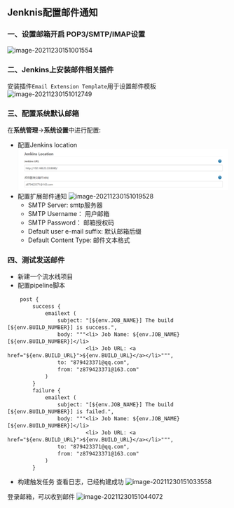 ## Jenknis配置邮件通知
### 一、设置邮箱开启 POP3/SMTP/IMAP设置
![image-20211230151001554](https://gitee.com/animezjy/PicGo_img/raw/master/images/202112301510668.png)
### 二、Jenkins上安装邮件相关插件
安装插件`Email Extension Template`用于设置邮件模板
![image-20211230151012749](https://gitee.com/animezjy/PicGo_img/raw/master/images/202112301510834.png)

### 三、配置系统默认邮箱
在**系统管理**->**系统设置**中进行配置:
* 配置Jenkins location
![20211006110117](https://raw.githubusercontent.com/Animezjy/PicGo_img/master/images20211006110117.png)
* 配置扩展邮件通知
![image-20211230151019528](https://gitee.com/animezjy/PicGo_img/raw/master/images/202112301510625.png)
    * SMTP Server: smtp服务器
    * SMTP Username： 用户邮箱
    * SMTP Password： 邮箱授权码
    * Default user e-mail suffix: 默认邮箱后缀
    * Default Content Type: 邮件文本格式
### 四、测试发送邮件
* 新建一个流水线项目
* 配置pipeline脚本
```grovvy
    post {
        success {
            emailext (
                subject: "[${env.JOB_NAME}] The build [${env.BUILD_NUMBER}] is success.",
                body: """<li> Job Name: ${env.JOB_NAME} [${env.BUILD_NUMBER}]</li>
                         <li> Job URL: <a href="${env.BUILD_URL}">${env.BUILD_URL}</a></li>""",
                to: "879423371@qq.com",
                from: "z879423371@163.com"
            )
        }
        failure {
            emailext (
                subject: "[${env.JOB_NAME}] The build [${env.BUILD_NUMBER}] is failed.",
                body: """<li> Job Name: ${env.JOB_NAME} [${env.BUILD_NUMBER}]</li>
                         <li> Job URL: <a href="${env.BUILD_URL}">${env.BUILD_URL}</a></li>""",
                to: "879423371@qq.com",
                from: "z879423371@163.com"
            )
        }
```

* 构建触发任务
查看日志，已经构建成功
![image-20211230151033558](https://gitee.com/animezjy/PicGo_img/raw/master/images/202112301510666.png)

登录邮箱，可以收到邮件
![image-20211230151044072](https://gitee.com/animezjy/PicGo_img/raw/master/images/202112301510179.png)